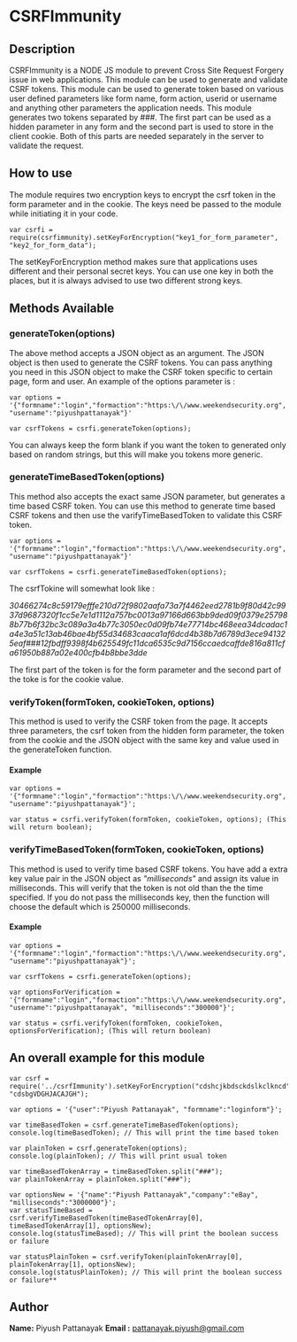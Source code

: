 # CSRFImmunity

## Description

CSRFImmunity is a NODE JS module to prevent Cross Site Request Forgery issue in web applications. This module can be used to generate and validate CSRF tokens. This module can be used to generate token based on various user defined parameters like form name, form action, userid or username and anything other parameters the application needs. This module generates two tokens separated by ###. The first part can be used as a hidden parameter in any form and the second part is used to store in the client cookie. Both of this parts are needed separately in the server to validate the request.

## How to use

The module requires two encryption keys to encrypt the csrf token in the form parameter and in the cookie. The keys need be passed to the module while initiating it in your code.

```
var csrfi = require(csrfimmunity).setKeyForEncryption("key1_for_form_parameter", "key2_for_form_data");
```

The setKeyForEncryption method makes sure that applications uses different and their personal secret keys. You can use one key in both the places, but it is always advised to use two different strong keys.

## Methods Available

### generateToken(options)

The above method accepts a JSON object as an argument. The JSON object is then used to generate the CSRF tokens. You can pass anything you need in this JSON object to make the CSRF token specific to certain page, form and user. An example of the options parameter is :

```
var options = '{"formname":"login","formaction":"https:\/\/www.weekendsecurity.org", "username":"piyushpattanayak"}'

var csrfTokens = csrfi.generateToken(options);
```

You can always keep the form blank if you want the token to generated only based on random strings, but this will make you tokens more generic.

### generateTimeBasedToken(options)

This method also accepts the exact same JSON parameter, but generates a time based CSRF token. You can use this method to generate time based CSRF tokens and then use the varifyTimeBasedToken to validate this CSRF token.

```
var options = '{"formname":"login","formaction":"https:\/\/www.weekendsecurity.org", "username":"piyushpattanayak"}'

var csrfTokens = csrfi.generateTimeBasedToken(options);
```

The csrfTokine will somewhat look like :

*30466274c8c59179efffe210d72f9802aafa73a7f4462eed2781b9f80d42c9937d9687320f1cc5e7e1d1112a757bc0013a97166d663bb9ded09f0379e257988b77b6f32bc3c089a3a4b77c3050ec0d09fb74e77714bc468eea34dcadac1a4e3a51c13ab46bae4bf55d34683caaca1af6dcd4b38b7d6789d3ece941325eaf*###*12fbdff9398f4b625549fc11dca6535c9d7156ccaedcaffde816a811cfa61950b887a02e400cfb4b8bbe3dde*

The first part of the token is for the form parameter and the second part of the toke is for the cookie value.

### verifyToken(formToken, cookieToken, options)

This method is used to verify the CSRF token from the page. It accepts three parameters, the csrf token from the hidden form parameter, the token from the cookie and the JSON object with the same key and value used in the generateToken function.

#### Example

```
var options = '{"formname":"login","formaction":"https:\/\/www.weekendsecurity.org", "username":"piyushpattanayak"}';

var status = csrfi.verifyToken(formToken, cookieToken, options); (This will return boolean);
```

### verifyTimeBasedToken(formToken, cookieToken, options)

This method is used to verify time based CSRF tokens. You have add a extra key value pair in the JSON object as *"milliseconds"* and assign its value in milliseconds. This will verify that the token is not old than the the time specified. If you do not pass the milliseconds key, then the function will choose the default which is 250000 milliseconds.

#### Example

```
var options = '{"formname":"login","formaction":"https:\/\/www.weekendsecurity.org", "username":"piyushpattanayak"}';

var csrfTokens = csrfi.generateToken(options);

var optionsForVerification = '{"formname":"login","formaction":"https:\/\/www.weekendsecurity.org", "username":"piyushpattanayak", "milliseconds":"300000"}';

var status = csrfi.verifyToken(formToken, cookieToken, optionsForVerification); (This will return boolean)
```

## An overall example for this module

```
var csrf = require('../csrfImmunity').setKeyForEncryption("cdshcjkbdsckdslkclkncd", "cdsbgVDGHJACAJGH");

var options = '{"user":"Piyush Pattanayak", "formname":"loginform"}';

var timeBasedToken = csrf.generateTimeBasedToken(options);
console.log(timeBasedToken); // This will print the time based token

var plainToken = csrf.generateToken(options);
console.log(plainToken); // This will print usual token

var timeBasedTokenArray = timeBasedToken.split("###");
var plainTokenArray = plainToken.split("###");

var optionsNew = '{"name":"Piyush Pattanayak","company":"eBay", "milliseconds":"3000000"}';
var statusTimeBased = csrf.verifyTimeBasedToken(timeBasedTokenArray[0], timeBasedTokenArray[1], optionsNew);
console.log(statusTimeBased); // This will print the boolean success or failure

var statusPlainToken = csrf.verifyToken(plainTokenArray[0], plainTokenArray[1], optionsNew);
console.log(statusPlainToken); // This will print the boolean success or failure**
```


## Author

**Name:** Piyush Pattanayak
**Email :** pattanayak.piyush@gmail.com
